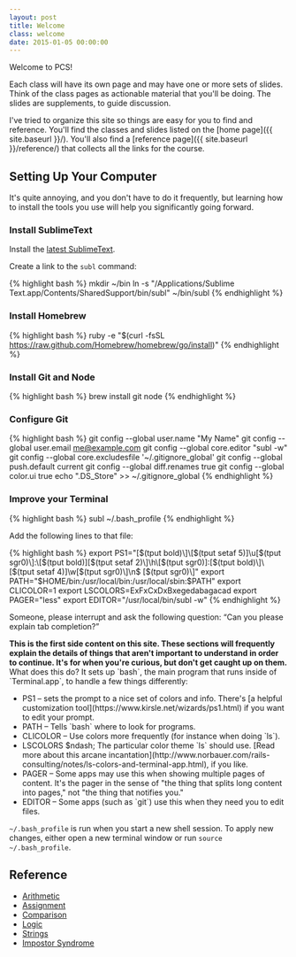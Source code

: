 ```yaml
---
layout: post
title: Welcome
class: welcome
date: 2015-01-05 00:00:00
---
```


Welcome to PCS!

Each class will have its own page and may have one or more sets of slides. Think of the class pages as actionable material that you'll be doing. The slides are supplements, to guide discussion.

I've tried to organize this site so things are easy for you to find and reference. You'll find the classes and slides listed on the [home page]({{ site.baseurl }}/). You'll also find a [reference page]({{ site.baseurl }}/reference/) that collects all the links for the course.

## Setting Up Your Computer

It's quite annoying, and you don't have to do it frequently, but learning how to install the tools you use will help you significantly going forward.

### Install SublimeText

Install the [latest SublimeText](http://www.sublimetext.com/3).

Create a link to the `subl` command:

{% highlight bash %}
mkdir ~/bin
ln -s "/Applications/Sublime Text.app/Contents/SharedSupport/bin/subl" ~/bin/subl
{% endhighlight %}

### Install Homebrew

{% highlight bash %}
ruby -e "$(curl -fsSL https://raw.github.com/Homebrew/homebrew/go/install)"
{% endhighlight %}

### Install Git and Node

{% highlight bash %}
brew install git node
{% endhighlight %}

### Configure Git

{% highlight bash %}
git config --global user.name "My Name"
git config --global user.email me@example.com
git config --global core.editor "subl -w"
git config --global core.excludesfile '~/.gitignore_global'
git config --global push.default current
git config --global diff.renames true
git config --global color.ui true
echo ".DS_Store" >> ~/.gitignore_global
{% endhighlight %}

### Improve your Terminal

{% highlight bash %}
subl ~/.bash_profile
{% endhighlight %}

Add the following lines to that file:

{% highlight bash %}
export PS1="\[$(tput bold)\]\[$(tput setaf 5)\]\u\[$(tput sgr0)\]:\[$(tput bold)\]\[$(tput setaf 2)\]\h\[$(tput sgr0)\]:\[$(tput bold)\]\[$(tput setaf 4)\]\w\[$(tput sgr0)\]\n$ \[$(tput sgr0)\]"
export PATH="$HOME/bin:/usr/local/bin:/usr/local/sbin:$PATH"
export CLICOLOR=1
export LSCOLORS=ExFxCxDxBxegedabagacad
export PAGER="less"
export EDITOR="/usr/local/bin/subl -w"
{% endhighlight %}

Someone, please interrupt and ask the following question:
<q>Can you please explain tab completion?</q>

<aside>
  <strong>
    This is the first side content on this site. These sections will frequently explain the details of things that
    aren't important to understand in order to continue. It's for when you're curious, but don't get caught up on
    them.
  </strong>
  What does this do? It sets up `bash`, the main program that runs inside of `Terminal.app`, to handle a few things differently:
  <ul>
    <li>PS1 &ndash; sets the prompt to a nice set of colors and info. There's [a helpful customization tool](https://www.kirsle.net/wizards/ps1.html) if you want to edit your prompt.</li>
    <li>PATH &ndash; Tells `bash` where to look for programs.</li>
    <li>CLICOLOR &ndash; Use colors more frequently (for instance when doing `ls`).</li>
    <li>LSCOLORS $ndash; The particular color theme `ls` should use. [Read more about this arcane incantation](http://www.norbauer.com/rails-consulting/notes/ls-colors-and-terminal-app.html), if you like.</li>
    <li>PAGER &ndash; Some apps may use this when showing multiple pages of content. It's the pager in the sense of "the thing that splits long content into pages," not "the thing that notifies you."</li>
    <li>EDITOR &ndash; Some apps (such as `git`) use this when they need you to edit files.</li>
  </ul>

  `~/.bash_profile` is run when you start a new shell session. To apply new changes, either open a new terminal window or run `source ~/.bash_profile`.
</aside>

## Reference

* [Arithmetic][mdn-arithmetic]
* [Assignment][mdn-assignment]
* [Comparison][mdn-comparison]
* [Logic][mdn-logic]
* [Strings][mdn-strings]
* [Impostor Syndrome][impostor]

[mdn-arithmetic]: https://developer.mozilla.org/en-US/docs/Web/JavaScript/Reference/Operators/Arithmetic_Operators
[mdn-assignment]: https://developer.mozilla.org/en-US/docs/Web/JavaScript/Reference/Operators/Assignment_Operators
[mdn-comparison]: https://developer.mozilla.org/en-US/docs/Web/JavaScript/Reference/Operators/Comparison_Operators
[mdn-logic]: https://developer.mozilla.org/en-US/docs/Web/JavaScript/Reference/Operators/Logical_Operators
[mdn-strings]: https://developer.mozilla.org/en-US/docs/Web/JavaScript/Reference/Operators/String_Operators
[impostor]: https://medium.com/tech-talk/bdae04e46ec5
